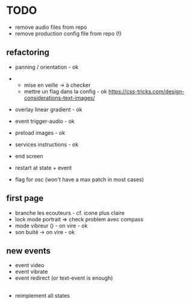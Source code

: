 # TODO

- remove audio files from repo
- remove production config file from repo (!)

## refactoring

- panning / orientation - ok
- - mise en veille -> à checker
  + mettre un flag dans la config - ok
https://css-tricks.com/design-considerations-text-images/
- overlay linear gradient - ok
- event trigger-audio - ok
- preload images - ok
- services instructions - ok

- end screen
- restart at state + event

- flag for osc (won't have a max patch in most cases)

## first page

- branche les ecouteurs - cf. icone plus claire
- lock mode portrait => check problem avec compass
- mode vibreur () - on vire - ok
- son buité -> on vire - ok

## new events

- event video
- event vibrate
- event redirect (or text-event is enough)

## 
- reimplement all states
